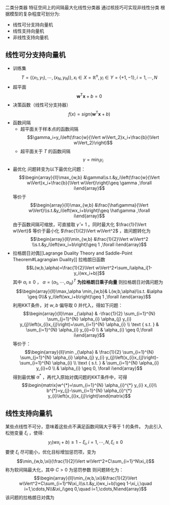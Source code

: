 二类分类器
特征空间上的间隔最大化线性分类器
通过核技巧可实现非线性分类
根据模型的复杂程度可划分为:
- 线性可分支持向量机
- 线性支持向量机
- 非线性支持向量机
## 线性可分支持向量机
- 训练集$$T=\{(x_1,y_1),\cdots,(x_N,y_N)\},x_i\in X=\mathbb{R}^n,y_i\in Y=\{+1,-1\},i=1,\cdots,N$$
- 超平面$$\boldsymbol{w}^{\mathrm{T}} \boldsymbol{x}+b=0$$
- 决策函数（线性可分支持器）$$f(x)=sign(\boldsymbol{w}^{\mathrm{T}} \boldsymbol{x}+b)$$
- 函数间隔
	- 超平面关于样本点的函数间隔$$\gamma_i=y_i\left(\frac{w}{\Vert w\Vert_2}x_i+\frac{b}{\Vert w\Vert_2}\right)$$
	- 超平面关于 $T$ 的函数间隔$$\gamma=\min_i\gamma_i$$
- 最优化
	问题转变为以下最优化问题：$$\begin{array}{ll}\max_{w,b} &\gamma\\s.t.&y_i\left(\frac{w}{\Vert w\Vert}x_i+\frac{b}{\Vert w\Vert}\right)\geq \gamma ,\forall i\end{array}$$
	等价于$$\begin{array}{ll}\max_{w,b} &\frac{\hat\gamma}{\Vert w\Vert}\\s.t.&y_i\left(wx_i+b\right)\geq \hat\gamma ,\forall i\end{array}$$
	由于函数间隔可缩放，可直接取 $\hat\gamma=1$ 。同时最大化 $\frac{1}{\Vert w\Vert}$ 等价于最小化 $\frac{1}{2}\Vert w\Vert^2$ ，故问题转化为$$\begin{array}{ll}\min_{w,b} &\frac{1}{2}\Vert w\Vert^2 \\s.t.&y_i\left(wx_i+b\right)\geq 1 ,\forall i\end{array}$$
- 拉格朗日对偶[[Lagrange Duality Theory and Saddle-Point Theorem#Lagrangian Duality]]
	拉格朗日函数$$L(w,b,\alpha)=\frac{1}{2}\Vert w\Vert^2+\sum_i\alpha_i[1-y_i(wx_i+b)]$$其中 $\alpha_i\geq 0$ ， $\alpha=(\alpha_1,\cdots,\alpha_N)^T$ **为拉格朗日乘子向量**
	则拉格朗日对偶问题为$$\begin{array}{ll}\max_\alpha \min_{w,b}& L(w,b,\alpha)\\s.t. &\alpha \geq 0\\& y_i\left(wx_i+b\right)\geq 1 ,\forall i\end{array}$$利用KKT条件，对 $w,b$ 偏导取 $0$ 并代入，得如下问题：$$\begin{array}{ll}\max _{\alpha} & -\frac{1}{2} \sum_{i=1}^{N} \sum_{j=1}^{N} \alpha_{i} \alpha_{j} y_{i} y_{j}\left(x_{i}x_{j}\right)+\sum_{i=1}^{N} \alpha_{i} \\ \text { s.t. } & \sum_{i=1}^{N} \alpha_{i} y_{i}=0 \\ & \alpha_{i} \geq 0,\forall i\end{array}$$等价于：$$\begin{array}{ll}\min _{\alpha} & \frac{1}{2} \sum_{i=1}^{N} \sum_{j=1}^{N} \alpha_{i} \alpha_{j} y_{i} y_{j}\left(x_{i}x_{j}\right)-\sum_{i=1}^{N} \alpha_{i} \\ \text { s.t. } & \sum_{i=1}^{N} \alpha_{i} y_{i}=0 \\ & \alpha_{i} \geq 0, \forall i\end{array}$$得到最优解 $\alpha^*$ ，再代入原始对偶问题的KKT条件中，可得$$\begin{matrix}w^{*}=\sum_{i=1}^{N} \alpha_{i}^{*} y_{i} x_{i}\\ b^{*}=y_{j}-\sum_{i=1}^{N} \alpha_{i}^{*} y_{i}\left(x_{i}x_{j}\right)\end{matrix}$$
## 线性支持向量机
某些点线性不可分，意味着这些点不满足函数间隔大于等于 $1$ 的条件。
为此引入松弛变量 $\xi_i$  ，使得:$$y_i(wx_i+b)\geq 1-\xi_i,i=1,\cdots,N,\xi_i\geq 0$$
要使 $\xi_i$ 尽可能小，优化目标增加惩罚项，变为$$\min_{w,b,\xi}(\frac{1}{2}\Vert w\Vert^2+C\sum_{i=1}^N\xi_i)$$称为软间隔最大化，其中 $C>0$ 为惩罚参数
则问题转化为：$$\begin{array}{ll}\min_{w,b,\xi}&\frac{1}{2}\Vert w\Vert^2+C\sum_{i=1}^N\xi_i\\s.t.&y_i(wx_i+b)\geq 1-\xi_i,\quad i=1,\cdots,N\\&\xi_i\geq 0,\quad i=1,\cdots,N\end{array}$$该问题的拉格朗日对偶为